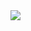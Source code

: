 <img align="right" src="https://github-readme-stats.vercel.app/api?username=littleee&show_icons=true&icon_color=ad0d52&text_color=24292e&bg_color=ffffff&hide_title=true" />
